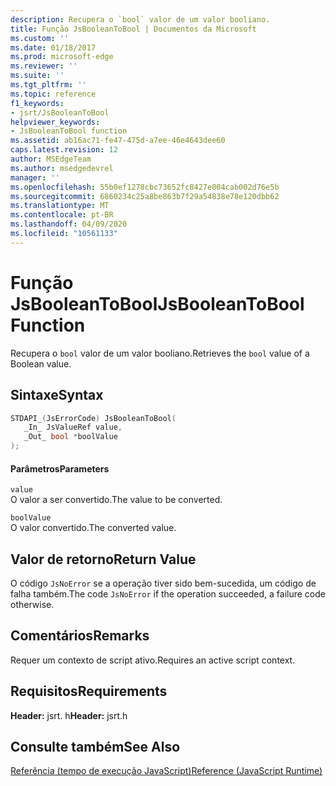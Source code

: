 ```yaml
---
description: Recupera o `bool` valor de um valor booliano.
title: Função JsBooleanToBool | Documentos da Microsoft
ms.custom: ''
ms.date: 01/18/2017
ms.prod: microsoft-edge
ms.reviewer: ''
ms.suite: ''
ms.tgt_pltfrm: ''
ms.topic: reference
f1_keywords:
- jsrt/JsBooleanToBool
helpviewer_keywords:
- JsBooleanToBool function
ms.assetid: ab16ac71-fe47-475d-a7ee-46e4643dee60
caps.latest.revision: 12
author: MSEdgeTeam
ms.author: msedgedevrel
manager: ''
ms.openlocfilehash: 55b0ef1278cbc73652fc8427e004cab002d76e5b
ms.sourcegitcommit: 6860234c25a8be863b7f29a54838e78e120dbb62
ms.translationtype: MT
ms.contentlocale: pt-BR
ms.lasthandoff: 04/09/2020
ms.locfileid: "10561133"
---
```

# <span data-ttu-id="f8021-103">Função JsBooleanToBool</span><span class="sxs-lookup"><span data-stu-id="f8021-103">JsBooleanToBool Function</span></span>
<span data-ttu-id="f8021-104">Recupera o `bool` valor de um valor booliano.</span><span class="sxs-lookup"><span data-stu-id="f8021-104">Retrieves the `bool` value of a Boolean value.</span></span>  
  
## <span data-ttu-id="f8021-105">Sintaxe</span><span class="sxs-lookup"><span data-stu-id="f8021-105">Syntax</span></span>  
  
```cpp  
STDAPI_(JsErrorCode) JsBooleanToBool(  
   _In_ JsValueRef value,  
   _Out_ bool *boolValue  
);  
```  
  
#### <span data-ttu-id="f8021-106">Parâmetros</span><span class="sxs-lookup"><span data-stu-id="f8021-106">Parameters</span></span>  
 `value`  
 <span data-ttu-id="f8021-107">O valor a ser convertido.</span><span class="sxs-lookup"><span data-stu-id="f8021-107">The value to be converted.</span></span>  
  
 `boolValue`  
 <span data-ttu-id="f8021-108">O valor convertido.</span><span class="sxs-lookup"><span data-stu-id="f8021-108">The converted value.</span></span>  
  
## <span data-ttu-id="f8021-109">Valor de retorno</span><span class="sxs-lookup"><span data-stu-id="f8021-109">Return Value</span></span>  
 <span data-ttu-id="f8021-110">O código `JsNoError` se a operação tiver sido bem-sucedida, um código de falha também.</span><span class="sxs-lookup"><span data-stu-id="f8021-110">The code `JsNoError` if the operation succeeded, a failure code otherwise.</span></span>  
  
## <span data-ttu-id="f8021-111">Comentários</span><span class="sxs-lookup"><span data-stu-id="f8021-111">Remarks</span></span>  
 <span data-ttu-id="f8021-112">Requer um contexto de script ativo.</span><span class="sxs-lookup"><span data-stu-id="f8021-112">Requires an active script context.</span></span>  
  
## <span data-ttu-id="f8021-113">Requisitos</span><span class="sxs-lookup"><span data-stu-id="f8021-113">Requirements</span></span>  
 <span data-ttu-id="f8021-114">**Header:** jsrt. h</span><span class="sxs-lookup"><span data-stu-id="f8021-114">**Header:** jsrt.h</span></span>  
  
## <span data-ttu-id="f8021-115">Consulte também</span><span class="sxs-lookup"><span data-stu-id="f8021-115">See Also</span></span>  
 [<span data-ttu-id="f8021-116">Referência (tempo de execução JavaScript)</span><span class="sxs-lookup"><span data-stu-id="f8021-116">Reference (JavaScript Runtime)</span></span>](../chakra-hosting/reference-javascript-runtime.md)